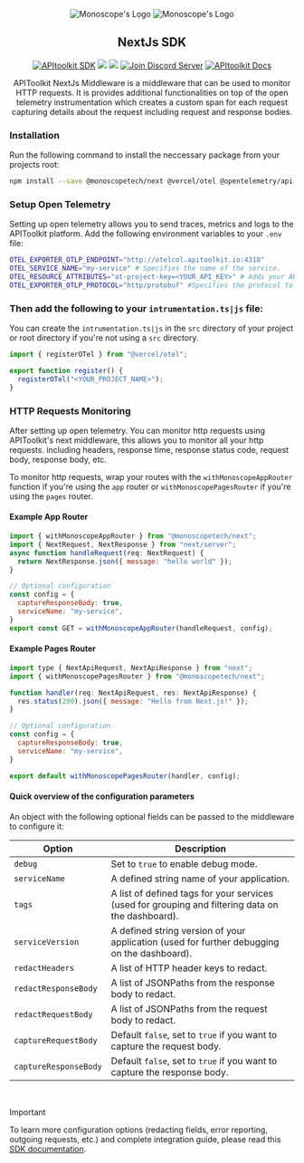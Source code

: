 <div align="center">

![Monoscope's Logo](https://github.com/monoscope-tech/.github/blob/main/images/logo-white.svg?raw=true#gh-dark-mode-only)
![Monoscope's Logo](https://github.com/monoscope-tech/.github/blob/main/images/logo-black.svg?raw=true#gh-light-mode-only)

## NextJs SDK

[![APItoolkit SDK](https://img.shields.io/badge/APItoolkit-SDK-0068ff?logo=next)](https://github.com/topics/monoscope-sdk) [![](https://img.shields.io/npm/v/@monoscopetech/next.svg?logo=npm)](https://npmjs.com/package/@monoscopetech/next) [![](https://img.shields.io/npm/dw/@monoscopetech/next)](https://npmjs.com/package/@monoscopetech/next) [![Join Discord Server](https://img.shields.io/badge/Chat-Discord-7289da)](https://apitoolkit.io/discord?utm_campaign=devrel&utm_medium=github&utm_source=sdks_readme) [![APItoolkit Docs](https://img.shields.io/badge/Read-Docs-0068ff)](https://apitoolkit.io/docs/sdks/nodejs/next?utm_campaign=devrel&utm_medium=github&utm_source=sdks_readme)

APIToolkit NextJs Middleware is a middleware that can be used to monitor HTTP requests. It is provides additional functionalities on top of the open telemetry instrumentation which creates a custom span for each request capturing details about the request including request and response bodies.

</div>

### Installation

Run the following command to install the neccessary package from your projects root:

```sh
npm install --save @monoscopetech/next @vercel/otel @opentelemetry/api
```

### Setup Open Telemetry

Setting up open telemetry allows you to send traces, metrics and logs to the APIToolkit platform.
Add the following environment variables to your `.env` file:

```sh
OTEL_EXPORTER_OTLP_ENDPOINT="http://otelcol.apitoolkit.io:4318"
OTEL_SERVICE_NAME="my-service" # Specifies the name of the service.
OTEL_RESOURCE_ATTRIBUTES="at-project-key=<YOUR_API_KEY>" # Adds your API KEY to the resource.
OTEL_EXPORTER_OTLP_PROTOCOL="http/protobuf" #Specifies the protocol to use for the OpenTelemetry exporter.
```

### Then add the following to your `intrumentation.ts|js` file:

You can create the `intrumentation.ts|js` in the `src` directory of your project or root directory if you're not using a `src` directory.

```js
import { registerOTel } from "@vercel/otel";

export function register() {
  registerOTel("<YOUR_PROJECT_NAME>");
}
```

### HTTP Requests Monitoring

After setting up open telemetry. You can monitor http requests using APIToolkit's next middleware, this allows you to monitor all your http requests. including headers, response time, response status code, request body, response body, etc.

To monitor http requests, wrap your routes with the `withMonoscopeAppRouter` function if you're using the `app` router or `withMonoscopePagesRouter` if you're using the `pages` router.

#### Example App Router

```js
import { withMonoscopeAppRouter } from "@monoscopetech/next";
import { NextRequest, NextResponse } from "next/server";
async function handleRequest(req: NextRequest) {
  return NextResponse.json({ message: "hello world" });
}

// Optional configuration
const config = {
  captureResponseBody: true,
  serviceName: "my-service",
}
export const GET = withMonoscopeAppRouter(handleRequest, config);

```

#### Example Pages Router

```js
import type { NextApiRequest, NextApiResponse } from "next";
import { withMonoscopePagesRouter } from "@monoscopetech/next";

function handler(req: NextApiRequest, res: NextApiResponse) {
  res.status(200).json({ message: "Hello from Next.js!" });
}

// Optional configuration
const config = {
  captureResponseBody: true,
  serviceName: "my-service",
}

export default withMonoscopePagesRouter(handler, config);
```

#### Quick overview of the configuration parameters

An object with the following optional fields can be passed to the middleware to configure it:

| Option                | Description                                                                                       |
| --------------------- | ------------------------------------------------------------------------------------------------- |
| `debug`               | Set to `true` to enable debug mode.                                                               |
| `serviceName`         | A defined string name of your application.                                                        |
| `tags`                | A list of defined tags for your services (used for grouping and filtering data on the dashboard). |
| `serviceVersion`      | A defined string version of your application (used for further debugging on the dashboard).       |
| `redactHeaders`       | A list of HTTP header keys to redact.                                                             |
| `redactResponseBody`  | A list of JSONPaths from the response body to redact.                                             |
| `redactRequestBody`   | A list of JSONPaths from the request body to redact.                                              |
| `captureRequestBody`  | Default `false`, set to `true` if you want to capture the request body.                           |
| `captureResponseBody` | Default `false`, set to `true` if you want to capture the response body.                          |

<br />

> [!IMPORTANT]
>
> To learn more configuration options (redacting fields, error reporting, outgoing requests, etc.) and complete integration guide, please read this [SDK documentation](https://apitoolkit.io/docs/sdks/nodejs/nextjs?utm_campaign=devrel&utm_medium=github&utm_source=sdks_readme).

```

```
